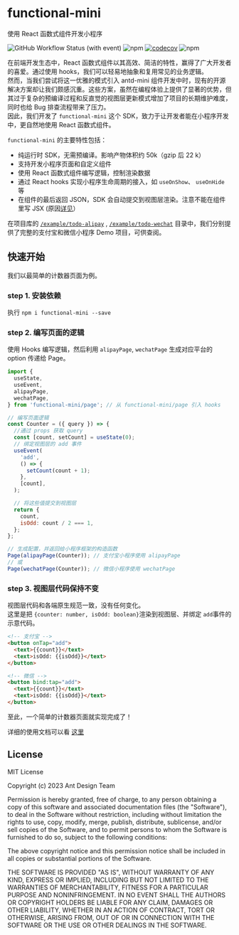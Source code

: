 # functional-mini

使用 React 函数式组件开发小程序

![GitHub Workflow Status (with event)](https://img.shields.io/github/actions/workflow/status/ant-design/functional-mini/check.yml)
![npm](https://img.shields.io/npm/v/functional-mini) [![codecov](https://codecov.io/gh/ant-design/functional-mini/branch/main/graph/badge.svg?token=DPV84U7YP8)](https://codecov.io/gh/ant-design/functional-mini) ![npm](https://img.shields.io/npm/dw/functional-mini)

在前端开发生态中，React 函数式组件以其高效、简洁的特性，赢得了广大开发者的喜爱。通过使用 hooks，我们可以轻易地抽象和复用常见的业务逻辑。<br />然而，当我们尝试将这一优雅的模式引入 antd-mini 组件开发中时，现有的开源解决方案却让我们颇感沉重。这些方案，虽然在编程体验上提供了显著的优势，但其过于复杂的预编译过程和反直觉的视图层更新模式增加了项目的长期维护难度，同时也给 Bug 排查流程带来了压力。<br />因此，我们开发了 `functional-mini` 这个 SDK，致力于让开发者能在小程序开发中，更自然地使用 React 函数式组件。

`functional-mini` 的主要特性包括：

- 纯运行时 SDK，无需预编译。影响产物体积约 50k（gzip 后 22 k）
- 支持开发小程序页面和自定义组件
- 使用 React 函数式组件编写逻辑，控制渲染数据
- 通过 React hooks 实现小程序生命周期的接入，如 `useOnShow`、 `useOnHide` 等
- 在组件的最后返回 JSON，SDK 会自动提交到视图层渲染。注意不能在组件里写 JSX (原因[详见](./doc.md#为何无法使用-jsx)）

在项目库的 [`/example/todo-alipay`](./example//todo-alipay/) , [`/example/todo-wechat`](./example/todo-wechat/) 目录中，我们分别提供了完整的支付宝和微信小程序 Demo 项目，可供查阅。

## 快速开始

我们以最简单的计数器页面为例。

### step 1. 安装依赖

执行 `npm i functional-mini --save`

### step 2. 编写页面的逻辑

使用 Hooks 编写逻辑，然后利用 `alipayPage`, `wechatPage` 生成对应平台的 option 传递给 Page。

```javascript
import {
  useState,
  useEvent,
  alipayPage,
  wechatPage,
} from 'functional-mini/page'; // 从 functional-mini/page 引入 hooks

// 编写页面逻辑
const Counter = ({ query }) => {
  //通过 props 获取 query
  const [count, setCount] = useState(0);
  // 绑定视图层的 add 事件
  useEvent(
    'add',
    () => {
      setCount(count + 1);
    },
    [count],
  );

  // 将这些值提交到视图层
  return {
    count,
    isOdd: count / 2 === 1,
  };
};

// 生成配置，并返回给小程序框架的构造函数
Page(alipayPage(Counter)); // 支付宝小程序使用 alipayPage
// 或
Page(wechatPage(Counter)); // 微信小程序使用 wechatPage
```

### step 3. 视图层代码保持不变

视图层代码和各端原生规范一致，没有任何变化。<br />这里是把 `{counter: number, isOdd: boolean}`渲染到视图层、并绑定 `add`事件的示意代码。

```html
<!-- 支付宝 -->
<button onTap="add">
  <text>{{count}}</text>
  <text>isOdd: {{isOdd}}</text>
</button>

<!-- 微信 -->
<button bind:tap="add">
  <text>{{count}}</text>
  <text>isOdd: {{isOdd}}</text>
</button>
```

至此，一个简单的计数器页面就实现完成了！

详细的使用文档可以看 [这里](./doc.md)

## License

MIT License

Copyright (c) 2023 Ant Design Team

Permission is hereby granted, free of charge, to any person obtaining a copy
of this software and associated documentation files (the "Software"), to deal
in the Software without restriction, including without limitation the rights
to use, copy, modify, merge, publish, distribute, sublicense, and/or sell
copies of the Software, and to permit persons to whom the Software is
furnished to do so, subject to the following conditions:

The above copyright notice and this permission notice shall be included in all
copies or substantial portions of the Software.

THE SOFTWARE IS PROVIDED "AS IS", WITHOUT WARRANTY OF ANY KIND, EXPRESS OR
IMPLIED, INCLUDING BUT NOT LIMITED TO THE WARRANTIES OF MERCHANTABILITY,
FITNESS FOR A PARTICULAR PURPOSE AND NONINFRINGEMENT. IN NO EVENT SHALL THE
AUTHORS OR COPYRIGHT HOLDERS BE LIABLE FOR ANY CLAIM, DAMAGES OR OTHER
LIABILITY, WHETHER IN AN ACTION OF CONTRACT, TORT OR OTHERWISE, ARISING FROM,
OUT OF OR IN CONNECTION WITH THE SOFTWARE OR THE USE OR OTHER DEALINGS IN THE
SOFTWARE.
